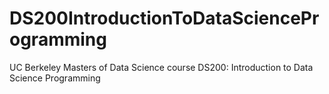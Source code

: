 # DS200IntroductionToDataScienceProgramming
UC Berkeley Masters of Data Science course DS200: Introduction to Data Science Programming
